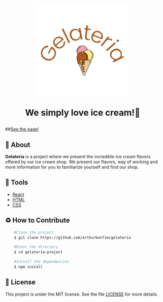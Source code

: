 <h1 align='center'>
    <img src='./public/assets/logo.png/'><br>
    <p>We simply love ice cream!🍦</p>
</h1>

##[See the page!](https://arthurbonfim.github.io/gelateria)


## 📙 About 
**Gelateria** is a project where we present the incredible ice cream flavors offered by our ice cream shop. We present our flavors, way of working and more information for you to familiarize yourself and find our shop.

## 🔨 Tools
- [React](https://react.dev/)
- [HTML](https://developer.mozilla.org/en-US/docs/Web/HTML)
- [CSS](https://developer.mozilla.org/pt-BR/docs/Web/CSS)

## ♻️ How to Contribute
```bash
    #Clone the project
    $ git clone https://github.com/arthurbonfim/gelateria
```
```bash
    #Enter the directory
    $ cd gelateria-project
```
```bash
    #Install the dependencies
    $ npm install
```
## 📜 License
This project is under the MIT license. See the file [LICENSE](LICENSE.md) for more details.

























<!-- Projeto para a sorveteria Gelateria

Projeto da carreira front end da DevMedia. Desenvolvido com ituito de aplicar conceitos de SPA's, em React.js.

Para navegar no site basta utilizar o menu de navegação superior. A primeira página, Home, apresenta um descritivo geral da sorveteria.
A segunda página, Sabores, apresenta os sabores de sorvete ofertados. A terceira página, Sobre, apresenta um resumo da historia e a forma de trabalho da empresa. ├──
├ -->
